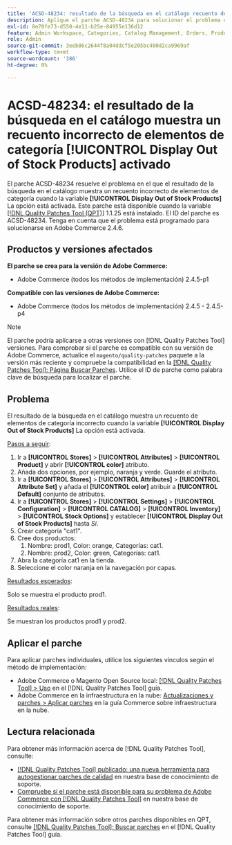 ```yaml
---
title: 'ACSD-48234: resultado de la búsqueda en el catálogo recuento de elementos de categoría incorrecto al [!UICONTROL Display Out of Stock Products] enabled'
description: Aplique el parche ACSD-48234 para solucionar el problema de Adobe Commerce donde el resultado de la búsqueda en el catálogo muestra un recuento incorrecto de elementos de categoría cuando la variable [!UICONTROL Display Out of Stock Products] La opción está activada.
exl-id: 8e70fe73-d550-4e11-b25e-84955e136d12
feature: Admin Workspace, Categories, Catalog Management, Orders, Products, Search
role: Admin
source-git-commit: 3eeb86c2644f8a04ddcf5e205bc400d2ca9969af
workflow-type: tm+mt
source-wordcount: '386'
ht-degree: 0%

---
```


# ACSD-48234: el resultado de la búsqueda en el catálogo muestra un recuento incorrecto de elementos de categoría **[!UICONTROL Display Out of Stock Products]** activado

El parche ACSD-48234 resuelve el problema en el que el resultado de la búsqueda en el catálogo muestra un recuento incorrecto de elementos de categoría cuando la variable **[!UICONTROL Display Out of Stock Products]** La opción está activada. Este parche está disponible cuando la variable [[!DNL Quality Patches Tool (QPT)]](/help/announcements/adobe-commerce-announcements/magento-quality-patches-released-new-tool-to-self-serve-quality-patches.md) 1.1.25 está instalado. El ID del parche es ACSD-48234. Tenga en cuenta que el problema está programado para solucionarse en Adobe Commerce 2.4.6.


## Productos y versiones afectados

**El parche se crea para la versión de Adobe Commerce:**
* Adobe Commerce (todos los métodos de implementación) 2.4.5-p1

**Compatible con las versiones de Adobe Commerce:**
* Adobe Commerce (todos los métodos de implementación) 2.4.5 - 2.4.5-p4

>[!NOTE]
>
>El parche podría aplicarse a otras versiones con [!DNL Quality Patches Tool] versiones. Para comprobar si el parche es compatible con su versión de Adobe Commerce, actualice el `magento/quality-patches` paquete a la versión más reciente y compruebe la compatibilidad en la [[!DNL Quality Patches Tool]: Página Buscar Parches](https://experienceleague.adobe.com/tools/commerce-quality-patches/index.html). Utilice el ID de parche como palabra clave de búsqueda para localizar el parche.

## Problema

El resultado de la búsqueda en el catálogo muestra un recuento de elementos de categoría incorrecto cuando la variable **[!UICONTROL Display Out of Stock Products]** La opción está activada.

<u>Pasos a seguir</u>:

1. Ir a **[!UICONTROL Stores]** > **[!UICONTROL Attributes]** > **[!UICONTROL Product]** y abrir **[!UICONTROL color]** atributo.
1. Añada dos opciones, por ejemplo, naranja y verde. Guarde el atributo.
1. Ir a **[!UICONTROL Stores]** > **[!UICONTROL Attributes]** > **[!UICONTROL Attribute Set]** y añada el **[!UICONTROL color]** atribuir a **[!UICONTROL Default]** conjunto de atributos.
1. Ir a **[!UICONTROL Stores]** > **[!UICONTROL Settings]** > **[!UICONTROL Configuration]** > **[!UICONTROL CATALOG]** > **[!UICONTROL Inventory]** > **[!UICONTROL Stock Options]** y establecer **[!UICONTROL Display Out of Stock Products]** hasta _Sí_.
1. Crear categoría &quot;cat1&quot;.
1. Cree dos productos:
   1. Nombre: prod1, Color: orange, Categorías: cat1.
   1. Nombre: prod2, Color: green, Categorías: cat1.
1. Abra la categoría cat1 en la tienda.
1. Seleccione el color naranja en la navegación por capas.

<u>Resultados esperados</u>:

Solo se muestra el producto prod1.

<u>Resultados reales</u>:

Se muestran los productos prod1 y prod2.

## Aplicar el parche

Para aplicar parches individuales, utilice los siguientes vínculos según el método de implementación:

* Adobe Commerce o Magento Open Source local: [[!DNL Quality Patches Tool] > Uso](https://experienceleague.adobe.com/docs/commerce-operations/tools/quality-patches-tool/usage.html) en el [!DNL Quality Patches Tool] guía.
* Adobe Commerce en la infraestructura en la nube: [Actualizaciones y parches > Aplicar parches](https://experienceleague.adobe.com/docs/commerce-cloud-service/user-guide/develop/upgrade/apply-patches.html) en la guía Commerce sobre infraestructura en la nube.

## Lectura relacionada

Para obtener más información acerca de [!DNL Quality Patches Tool], consulte:

* [[!DNL Quality Patches Tool] publicado: una nueva herramienta para autogestionar parches de calidad](/help/announcements/adobe-commerce-announcements/magento-quality-patches-released-new-tool-to-self-serve-quality-patches.md) en nuestra base de conocimiento de soporte.
* [Compruebe si el parche está disponible para su problema de Adobe Commerce con [!DNL Quality Patches Tool]](/help/support-tools/patches-available-in-qpt-tool/check-patch-for-magento-issue-with-magento-quality-patches.md) en nuestra base de conocimiento de soporte.

Para obtener más información sobre otros parches disponibles en QPT, consulte [[!DNL Quality Patches Tool]: Buscar parches](https://experienceleague.adobe.com/tools/commerce-quality-patches/index.html) en el [!DNL Quality Patches Tool] guía.
